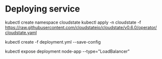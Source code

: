 # Deploying service
kubectl create namespace cloudstate
kubectl apply -n cloudstate -f https://raw.githubusercontent.com/cloudstateio/cloudstate/v0.6.0/operator/cloudstate.yaml

kubectl create -f deployment.yml --save-config

kubectl expose deployment node-app --type="LoadBalancer"